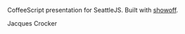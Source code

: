 CoffeeScript presentation for SeattleJS. Built with [showoff](http://github.com/schacon/showoff).

Jacques Crocker